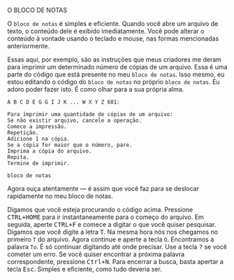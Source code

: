 ﻿O BLOCO DE NOTAS

O `bloco de notas` é simples e eficiente. Quando você abre um arquivo de texto, o conteúdo dele é exibido imediatamente. Você pode alterar o conteúdo à vontade usando o teclado e mouse, nas formas mencionadas anteriormente.

Essas aqui, por exemplo, são as instruções que meus criadores me deram para imprimir um determinado número de cópias de um arquivo. Essa é uma parte do código que está presente no meu `bloco de notas`. Isso mesmo, eu estou editando o código do `bloco de notas` no próprio `bloco de notas`. Eu adoro poder fazer isto. É como olhar para a sua própria alma.

```
A B C D E G G I J K ... W X Y Z 681:
```

```
Para imprimir uma quantidade de cópias de um arquivo:
Se não existir arquivo, cancele a operação.
Comece a impressão.
Repetição.
Adicione 1 na cópia.
Se a cópia for maior que o número, pare.
Imprima a cópia do arquivo.
Repita.
Termine de imprimir.
```
`bloco de notas`

Agora ouça atentamente — é assim que você faz para se deslocar rapidamente no meu bloco de notas.

Digamos que você esteja procurando o código acima. Pressione <kbd>CTRL+HOME</kbd> para ir instantaneamente para o começo do arquivo. Em seguida, aperte <kbd>CTRL+F</kbd></kbd> e comece a digitar o que você quiser pesquisar. Digamos que você digite a letra <kbd>T</kbd>. Na mesma hora nós nos chegamos no primeiro `T` do arquivo. Agora continue e aperte a tecla `O`. Encontramos a palavra `To`. É só continuar digitando até onde precisar. Use a tecla <kbd>?</kbd> se você cometer um erro. Se você quiser encontrar a próxima palavra correspondente, pressione <kbd>Ctrl+N</kbd>. Para encerrar a busca, basta apertar a tecla <kbd>Esc</kbd>. Simples e eficiente, como tudo deveria ser.

